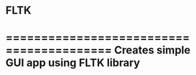 # FLTK
=========================================
Creates simple GUI app using FLTK library
=========================================
